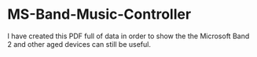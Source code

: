 # MS-Band-Music-Controller
I have created this PDF full of data in order to show the the Microsoft Band 2 and other aged devices can still be useful. 
